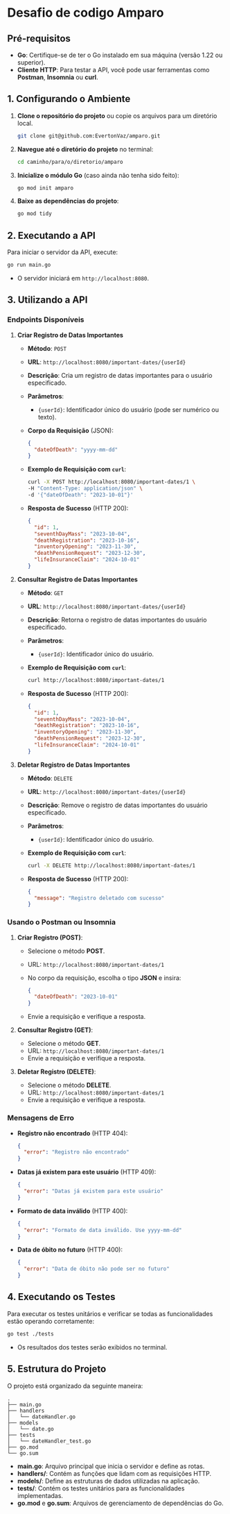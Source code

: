 # Desafio de codigo Amparo

## Pré-requisitos

- **Go**: Certifique-se de ter o Go instalado em sua máquina (versão 1.22 ou superior).
- **Cliente HTTP**: Para testar a API, você pode usar ferramentas como **Postman**, **Insomnia** ou **curl**.

## 1. Configurando o Ambiente

1. **Clone o repositório do projeto** ou copie os arquivos para um diretório local.

   ```bash
   git clone git@github.com:EvertonVaz/amparo.git
   ```

2. **Navegue até o diretório do projeto** no terminal:

   ```bash
   cd caminho/para/o/diretorio/amparo
   ```

3. **Inicialize o módulo Go** (caso ainda não tenha sido feito):

   ```bash
   go mod init amparo
   ```

4. **Baixe as dependências do projeto**:

   ```bash
   go mod tidy
   ```

## 2. Executando a API

Para iniciar o servidor da API, execute:

```bash
go run main.go
```

- O servidor iniciará em `http://localhost:8080`.

## 3. Utilizando a API

### Endpoints Disponíveis

1. **Criar Registro de Datas Importantes**

   - **Método**: `POST`
   - **URL**: `http://localhost:8080/important-dates/{userId}`
   - **Descrição**: Cria um registro de datas importantes para o usuário especificado.
   - **Parâmetros**:
     - `{userId}`: Identificador único do usuário (pode ser numérico ou texto).
   - **Corpo da Requisição** (JSON):

     ```json
     {
       "dateOfDeath": "yyyy-mm-dd"
     }
     ```

   - **Exemplo de Requisição com `curl`**:

     ```bash
     curl -X POST http://localhost:8080/important-dates/1 \
     -H "Content-Type: application/json" \
     -d '{"dateOfDeath": "2023-10-01"}'
     ```

   - **Resposta de Sucesso** (HTTP 200):

     ```json
     {
       "id": 1,
       "seventhDayMass": "2023-10-04",
       "deathRegistration": "2023-10-16",
       "inventoryOpening": "2023-11-30",
       "deathPensionRequest": "2023-12-30",
       "lifeInsuranceClaim": "2024-10-01"
     }
     ```

2. **Consultar Registro de Datas Importantes**

   - **Método**: `GET`
   - **URL**: `http://localhost:8080/important-dates/{userId}`
   - **Descrição**: Retorna o registro de datas importantes do usuário especificado.
   - **Parâmetros**:
     - `{userId}`: Identificador único do usuário.
   - **Exemplo de Requisição com `curl`**:

     ```bash
     curl http://localhost:8080/important-dates/1
     ```

   - **Resposta de Sucesso** (HTTP 200):

     ```json
     {
       "id": 1,
       "seventhDayMass": "2023-10-04",
       "deathRegistration": "2023-10-16",
       "inventoryOpening": "2023-11-30",
       "deathPensionRequest": "2023-12-30",
       "lifeInsuranceClaim": "2024-10-01"
     }
     ```

3. **Deletar Registro de Datas Importantes**

   - **Método**: `DELETE`
   - **URL**: `http://localhost:8080/important-dates/{userId}`
   - **Descrição**: Remove o registro de datas importantes do usuário especificado.
   - **Parâmetros**:
     - `{userId}`: Identificador único do usuário.
   - **Exemplo de Requisição com `curl`**:

     ```bash
     curl -X DELETE http://localhost:8080/important-dates/1
     ```

   - **Resposta de Sucesso** (HTTP 200):

     ```json
     {
       "message": "Registro deletado com sucesso"
     }
     ```

### Usando o Postman ou Insomnia

1. **Criar Registro (POST)**:

   - Selecione o método **POST**.
   - URL: `http://localhost:8080/important-dates/1`
   - No corpo da requisição, escolha o tipo **JSON** e insira:

     ```json
     {
       "dateOfDeath": "2023-10-01"
     }
     ```

   - Envie a requisição e verifique a resposta.

2. **Consultar Registro (GET)**:

   - Selecione o método **GET**.
   - URL: `http://localhost:8080/important-dates/1`
   - Envie a requisição e verifique a resposta.

3. **Deletar Registro (DELETE)**:

   - Selecione o método **DELETE**.
   - URL: `http://localhost:8080/important-dates/1`
   - Envie a requisição e verifique a resposta.

### Mensagens de Erro

- **Registro não encontrado** (HTTP 404):

  ```json
  {
    "error": "Registro não encontrado"
  }
  ```

- **Datas já existem para este usuário** (HTTP 409):

  ```json
  {
    "error": "Datas já existem para este usuário"
  }
  ```

- **Formato de data inválido** (HTTP 400):

  ```json
  {
    "error": "Formato de data inválido. Use yyyy-mm-dd"
  }
  ```

- **Data de óbito no futuro** (HTTP 400):

  ```json
  {
    "error": "Data de óbito não pode ser no futuro"
  }
  ```

## 4. Executando os Testes

Para executar os testes unitários e verificar se todas as funcionalidades estão operando corretamente:

```bash
go test ./tests
```

- Os resultados dos testes serão exibidos no terminal.

## 5. Estrutura do Projeto

O projeto está organizado da seguinte maneira:

```
.
├── main.go
├── handlers
│   └── dateHandler.go
├── models
│   └── date.go
├── tests
│   └── dateHandler_test.go
├── go.mod
└── go.sum
```

- **main.go**: Arquivo principal que inicia o servidor e define as rotas.
- **handlers/**: Contém as funções que lidam com as requisições HTTP.
- **models/**: Define as estruturas de dados utilizadas na aplicação.
- **tests/**: Contém os testes unitários para as funcionalidades implementadas.
- **go.mod** e **go.sum**: Arquivos de gerenciamento de dependências do Go.
